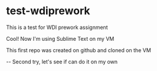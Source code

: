test-wdiprework
===============

This is a test for WDI prework assignment

Cool! Now I'm using Sublime Text on my VM

This first repo was created on github and cloned on the VM

--
Second try, let's see if can do it on my own